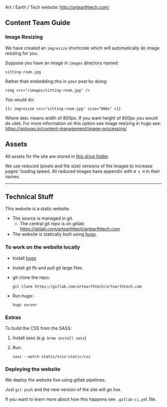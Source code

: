 Art / Earth / Tech website: http://artearthtech.com/

## Content Team Guide

### Image Resizing

We have created an `imgresize` shortcode which will automatically do image resizing for you.

Suppose you have an image in `images` directory named:

`sitting-room.jpg`

Rather than embedding this in your post by doing:

```
<img src="/images/sitting-room.jpg" />
```

You would do:

```
{{< imgresize src="sitting-room.jpg" size="800x" >}}
```

Where `800x` means width of 800px. If you want height of 800px you would do `x800`. For more information on this option see image resizing in hugo see: https://gohugo.io/content-management/image-processing/

## Assets

All assets for the site are stored in [this drive folder](https://drive.google.com/drive/u/1/folders/0B4VpjxPkN_XccDdOOGNVZlo1VXM).

We use reduced (pixels and file size) versions of the images to increase pages' loading speed. All reduced images have appendix with `W x H` in their names.

---

## Technical Stuff

This website is a static website.

* The source is managed in git.
  * The central git repo is on gitlab: https://gitlab.com/artearthtech/artearthtech.com
* The website is statically built using [hugo][].

[hugo]: https://gohugo.io/

### To work on the website locally

* Install [hugo]
* Install git lfs and pull git large files
* git clone the repo:

  `git clone https://gitlab.com/artearthtech/artearthtech.com`
* Run hugo:

  `hugo server`

### Extras

To build the CSS from the SASS:

1. Install sass (e.g. `brew install sass`)
2. Run:

   `sass --watch static/scss:static/css`


### Deploying the website

We deploy the website live using gitlab pipelines.

Just `git push` and the new version of the site will go live.

If you want to learn more about how this happens see `.gitlab-ci.yml` file.


